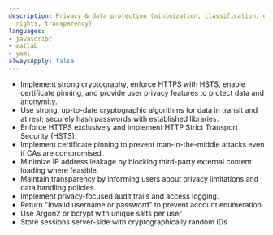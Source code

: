 ```yaml
---
description: Privacy & data protection (minimization, classification, encryption,
  rights, transparency)
languages:
- javascript
- matlab
- yaml
alwaysApply: false
---
```


- Implement strong cryptography, enforce HTTPS with HSTS, enable certificate pinning,
and provide user privacy features to protect data and anonymity.
- Use strong, up-to-date cryptographic algorithms for data in transit and at rest; securely hash passwords with established libraries.
- Enforce HTTPS exclusively and implement HTTP Strict Transport Security (HSTS).
- Implement certificate pinning to prevent man-in-the-middle attacks even if CAs are compromised.
- Minimize IP address leakage by blocking third-party external content loading where feasible.
- Maintain transparency by informing users about privacy limitations and data handling policies.
- Implement privacy-focused audit trails and access logging.
- Return "Invalid username or password" to prevent account enumeration
- Use Argon2 or bcrypt with unique salts per user
- Store sessions server-side with cryptographically random IDs
